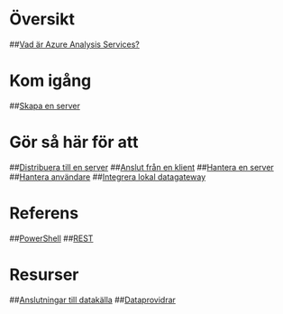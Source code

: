 # Översikt
##[Vad är Azure Analysis Services?](analysis-services-overview.md)
# Kom igång
##[Skapa en server](analysis-services-create-server.md)

# Gör så här för att 
##[Distribuera till en server](analysis-services-deploy.md)
##[Anslut från en klient](analysis-services-connect.md)
##[Hantera en server](analysis-services-manage.md)
##[Hantera användare](analysis-services-manage-users.md)
##[Integrera lokal datagateway](analysis-services-gateway.md)

# Referens
##[PowerShell](analysis-services-powershell.md)
##[REST](/rest/api/analysisservices)

# Resurser
##[Anslutningar till datakälla](analysis-services-datasource.md)
##[Dataprovidrar](analysis-services-data-providers.md) 


<!--HONumber=Feb17_HO3-->


